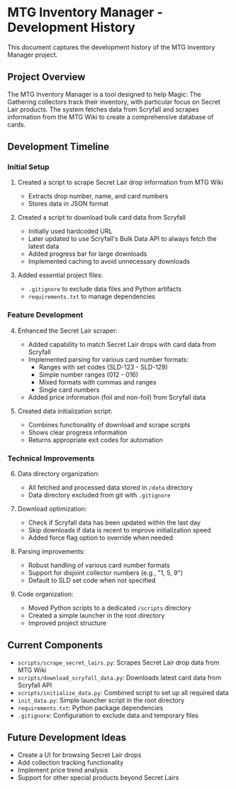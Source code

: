 # MTG Inventory Manager - Development History

This document captures the development history of the MTG Inventory Manager project.

## Project Overview

The MTG Inventory Manager is a tool designed to help Magic: The Gathering collectors track their inventory, with particular focus on Secret Lair products. The system fetches data from Scryfall and scrapes information from the MTG Wiki to create a comprehensive database of cards.

## Development Timeline

### Initial Setup

1. Created a script to scrape Secret Lair drop information from MTG Wiki
   - Extracts drop number, name, and card numbers
   - Stores data in JSON format

2. Created a script to download bulk card data from Scryfall
   - Initially used hardcoded URL
   - Later updated to use Scryfall's Bulk Data API to always fetch the latest data
   - Added progress bar for large downloads
   - Implemented caching to avoid unnecessary downloads

3. Added essential project files:
   - `.gitignore` to exclude data files and Python artifacts
   - `requirements.txt` to manage dependencies

### Feature Development

4. Enhanced the Secret Lair scraper:
   - Added capability to match Secret Lair drops with card data from Scryfall
   - Implemented parsing for various card number formats:
     - Ranges with set codes (SLD-123 - SLD-129)
     - Simple number ranges (012 - 016)
     - Mixed formats with commas and ranges
     - Single card numbers
   - Added price information (foil and non-foil) from Scryfall data

5. Created data initialization script:
   - Combines functionality of download and scrape scripts
   - Shows clear progress information
   - Returns appropriate exit codes for automation

### Technical Improvements

6. Data directory organization:
   - All fetched and processed data stored in `/data` directory
   - Data directory excluded from git with `.gitignore`

7. Download optimization:
   - Check if Scryfall data has been updated within the last day
   - Skip downloads if data is recent to improve initialization speed
   - Added force flag option to override when needed

8. Parsing improvements:
   - Robust handling of various card number formats
   - Support for disjoint collector numbers (e.g., "1, 5, 9")
   - Default to SLD set code when not specified

9. Code organization:
   - Moved Python scripts to a dedicated `/scripts` directory
   - Created a simple launcher in the root directory
   - Improved project structure

## Current Components

- `scripts/scrape_secret_lairs.py`: Scrapes Secret Lair drop data from MTG Wiki
- `scripts/download_scryfall_data.py`: Downloads latest card data from Scryfall API
- `scripts/initialize_data.py`: Combined script to set up all required data
- `init_data.py`: Simple launcher script in the root directory
- `requirements.txt`: Python package dependencies
- `.gitignore`: Configuration to exclude data and temporary files

## Future Development Ideas

- Create a UI for browsing Secret Lair drops
- Add collection tracking functionality
- Implement price trend analysis
- Support for other special products beyond Secret Lairs

